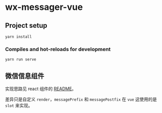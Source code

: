 # wx-messager-vue

## Project setup
```
yarn install
```

### Compiles and hot-reloads for development
```
yarn run serve
```

## 微信信息组件

实现思路见 react 组件的 [README](https://github.com/maple-leaf/wechat-message-react/blob/master/README.md)。

差异只是自定义 `render`，`messagePrefix` 和 `messagePostfix` 在 `vue` 这使用的是 `slot` 来实现。
